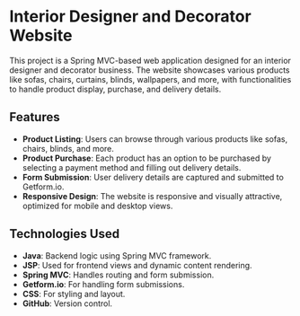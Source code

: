 # Interior Designer and Decorator Website

This project is a Spring MVC-based web application designed for an interior designer and decorator business. The website showcases various products like sofas, chairs, curtains, blinds, wallpapers, and more, with functionalities to handle product display, purchase, and delivery details.

## Features

- **Product Listing**: Users can browse through various products like sofas, chairs, blinds, and more.
- **Product Purchase**: Each product has an option to be purchased by selecting a payment method and filling out delivery details.
- **Form Submission**: User delivery details are captured and submitted to Getform.io.
- **Responsive Design**: The website is responsive and visually attractive, optimized for mobile and desktop views.

## Technologies Used

- **Java**: Backend logic using Spring MVC framework.
- **JSP**: Used for frontend views and dynamic content rendering.
- **Spring MVC**: Handles routing and form submission.
- **Getform.io**: For handling form submissions.
- **CSS**: For styling and layout.
- **GitHub**: Version control.



